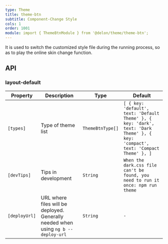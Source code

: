 ```yaml
---
type: Theme
title: theme-btn
subtitle: Component-Change Style
cols: 1
order: 1001
module: import { ThemeBtnModule } from '@delon/theme/theme-btn';
---
```


It is used to switch the customized style file during the running process, so as to play the online skin change function.

## API

### layout-default

| Property | Description | Type | Default |
|----------|-------------|------|---------|
| `[types]` | Type of theme list | `ThemeBtnType[]` | `[ { key: 'default', text: 'Default Theme' }, { key: 'dark', text: 'Dark Theme' }, { key: 'compact', text: 'Compact Theme' }, ]` |
| `[devTips]` | Tips in development | `String` | `When the dark.css file can't be found, you need to run it once: npm run theme` |
| `[deployUrl]` | URL where files will be deployed. Generally needed when using `ng b --deploy-url` | `String` | `-` |

